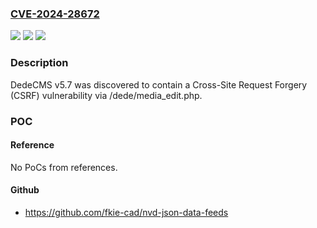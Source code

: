 ### [CVE-2024-28672](https://cve.mitre.org/cgi-bin/cvename.cgi?name=CVE-2024-28672)
![](https://img.shields.io/static/v1?label=Product&message=n%2Fa&color=blue)
![](https://img.shields.io/static/v1?label=Version&message=n%2Fa&color=blue)
![](https://img.shields.io/static/v1?label=Vulnerability&message=n%2Fa&color=brighgreen)

### Description

DedeCMS v5.7 was discovered to contain a Cross-Site Request Forgery (CSRF) vulnerability via /dede/media_edit.php.

### POC

#### Reference
No PoCs from references.

#### Github
- https://github.com/fkie-cad/nvd-json-data-feeds

